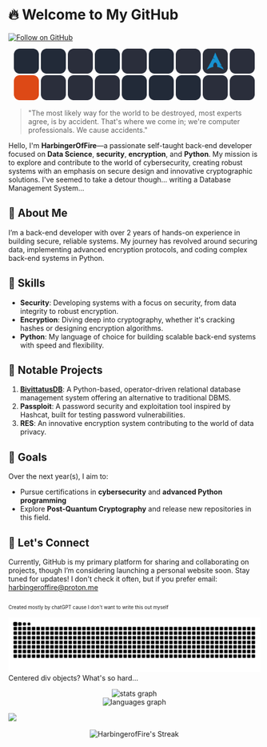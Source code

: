 # 🔥 Welcome to My GitHub
[![Follow on GitHub](https://img.shields.io/github/followers/HarbingerOfFire?label=Follow&style=social)](https://github.com/HarbingerOfFire)<br>
<p align="center">
    <img src="./icons/python-dark.svg" width="50">
    <img src="./icons/c-dark.svg" width="50">
    <img src="./icons/asm-dark.svg" width="50">
    <img src="./icons/bash-dark.svg" width="50">
    <img src="./icons/powershell-dark.svg" width="50">
    <img src="./icons/mysql-dark.svg" width="50">
    <img src="./icons/arduino-dark.svg" width="50">
    <img src="./icons/archlinux-dark.svg" width="50"> 
    <img src="./icons/kalilinux-dark.svg" width="50"><br>
    <img src="./icons/ubuntu.svg" width="50">
    <img src="./icons/windows-dark.svg" width="50">
    <img src="./icons/docker-dark.svg" width="50">
    <img src="./icons/vmware-dark.svg" width="50">
    <img src="./icons/virtualbox-dark.svg" width="50">
    <img src="./icons/vscode-dark.svg" width="50">
    <img src="./icons/github-dark.svg" width="50">
    <img src="./icons/stackoverflow-dark.svg" width="50">
    <img src="./icons/protonmail-dark.svg" width="50">
</p>

> "The most likely way for the world to be destroyed, most experts agree, is by accident. That's where we come in; we're computer professionals. We cause accidents."

Hello, I'm **HarbingerOfFire**—a passionate self-taught back-end developer focused on **Data Science**, **security**, **encryption**, and **Python**. My mission is to explore and contribute to the world of cybersecurity, creating robust systems with an emphasis on secure design and innovative cryptographic solutions. I've seemed to take a detour though... writing a Database Management System...

## 🔹 About Me

I’m a back-end developer with over 2 years of hands-on experience in building secure, reliable systems. My journey has revolved around securing data, implementing advanced encryption protocols, and coding complex back-end systems in Python.

## 🔹 Skills

- **Security**: Developing systems with a focus on security, from data integrity to robust encryption.
- **Encryption**: Diving deep into cryptography, whether it's cracking hashes or designing encryption algorithms.
- **Python**: My language of choice for building scalable back-end systems with speed and flexibility.

## 🔹 Notable Projects

1. **[BivittatusDB](https://github.com/BivittatusDB)**: A Python-based, operator-driven relational database management system offering an alternative to traditional DBMS.
2. **Passploit**: A password security and exploitation tool inspired by Hashcat, built for testing password vulnerabilities.
3. **RES**: An innovative encryption system contributing to the world of data privacy.

## 🔹 Goals

Over the next year(s), I aim to:
- Pursue certifications in **cybersecurity** and **advanced Python programming**
- Explore **Post-Quantum Cryptography** and release new repositories in this field.

## 🔹 Let's Connect

Currently, GitHub is my primary platform for sharing and collaborating on projects, though I’m considering launching a personal website soon. Stay tuned for updates!
I don't check it often, but if you prefer email: [harbingeroffire@proton.me](mailto:harbingeroffire@proton.me)

<sub><sub>Created mostly by chatGPT cause I don't want to write this out myself</sub></sub>

![github contribution grid snake animation](https://raw.githubusercontent.com/harbingeroffire/harbingeroffire/output/github-contribution-grid-snake-dark.svg#gh-dark-mode-only)
<br>Centered div objects? What's so hard...<br>
<div align="center">
  <img src="https://github-readme-stats.vercel.app/api?hide_title=false&hide_rank=false&show_icons=true&include_all_commits=true&count_private=true&disable_animations=false&theme=dark&locale=en&hide_border=false&username=harbingeroffire" height="150" alt="stats graph"  /><br>
  <img src="https://github-readme-stats.vercel.app/api/top-langs?locale=en&hide_title=false&layout=compact&card_width=320&langs_count=5&theme=dark&hide_border=false&username=harbingeroffire" height="150" alt="languages graph"  />
</div>

![](https://komarev.com/ghpvc/?username=harbingeroffire)
<p align="center">
  <img src="https://github-readme-streak-stats.herokuapp.com/?user=harbingeroffire&theme=dark&hide_border=true" alt="HarbingerofFire's Streak" width="650" />
</p>
